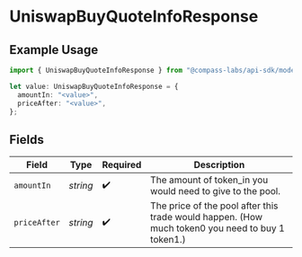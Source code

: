 # UniswapBuyQuoteInfoResponse

## Example Usage

```typescript
import { UniswapBuyQuoteInfoResponse } from "@compass-labs/api-sdk/models/components";

let value: UniswapBuyQuoteInfoResponse = {
  amountIn: "<value>",
  priceAfter: "<value>",
};
```

## Fields

| Field                                                                                            | Type                                                                                             | Required                                                                                         | Description                                                                                      |
| ------------------------------------------------------------------------------------------------ | ------------------------------------------------------------------------------------------------ | ------------------------------------------------------------------------------------------------ | ------------------------------------------------------------------------------------------------ |
| `amountIn`                                                                                       | *string*                                                                                         | :heavy_check_mark:                                                                               | The amount of token_in you would need to give to the pool.                                       |
| `priceAfter`                                                                                     | *string*                                                                                         | :heavy_check_mark:                                                                               | The price of the pool after this trade would happen. (How much token0 you need to buy 1 token1.) |